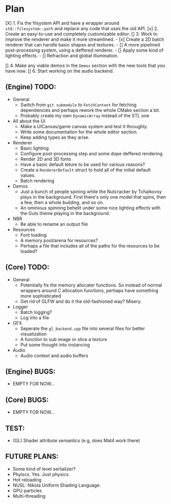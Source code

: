 # Plan 
[X] 1. Fix the filsystem API and have a wrapper around `std::filesystem::path` and replace any code that uses the old API. 
[x] 2. Create an easy-to-use and completely customizable editor.
[] 3. Work to improve the renderer and make it more streamlined. 
    - [x] Create a 2D batch renderer that can handle basic shapes and textures.
    - [] A more pipelined post-processing system, using a deffered renderer.
    - [] Apply some kind of lighting effects. 
    - [] Refraction and global illumination. 

[] 4. Make any viable demos in the `Demos` section with the new tools that you have now.
[] 6. Start working on the audio backend.

## (Engine) TODO: 
* General 
    - Switch from `git submodule` to `FetchContent` for fetching dependencies and perhaps rework the whole CMake section a bit.
    - Probably create my own `DynamicArray` instead of the STL one
* All about the UI 
    - Make a UICanvas/game canvas system and test it throughly.
    - Write some documentation for the whole editor section.
    - Keep adding types as they arise.
* Renderer 
    - Basic lighting
    - Configure post-processing step and some dope deffered rendering 
    - Render 2D and 3D fonts
    - Have a basic default teture to be used for various reasons?
    - Create a `RendererDefault` struct to hold all of the initial default values.
    - Batch rendering 
* Demos
    - Just a bunch of people spining while the Nutcracker by Tchaikovsy plays in the background. First there's only one model that spins, then a few, then a whole _building_, and so on.
    - An ominious spinning behelit under some nice lighting effects with the Guts theme playing in the background.
* NBR 
    - Be able to rename an output file 
* Resources 
    - Font loading 
    - A memory pool/arena for resources?
    - Perhaps a file that includes all of the paths for the resources to be loaded? 

## (Core) TODO: 
* General
    - Potentially fix the memory allocater functions. So instead of normal wrappers around C allocation functions, perhaps have something more sophisticated
    - Get rid of GLFW and do it the old-fashioned way? Misery.
* Logger 
    - Batch logging? 
    - Log into a file
* GFX 
    - Seperate the `gl_backend.cpp` file into several files for better visualization
    - A function to sub image or slice a texture 
    - Put some thought into instancing
* Audio 
    - Audio context and audio buffers

## (Engine) BUGS: 
- EMPTY FOR NOW...

## (Core) BUGS: 
- EMPTY FOR NOW...

## TEST: 
- (GL) Shader attribute semantics (e.g, does Mat4 work there)

## FUTURE PLANS: 
- Some kind of level serlializer?
- Phyiscs. Yes. Just physics.
- Hot reloading
- NUSL: Nikola Uniform Shading Language. 
- GPU particles
- Multi-threading
